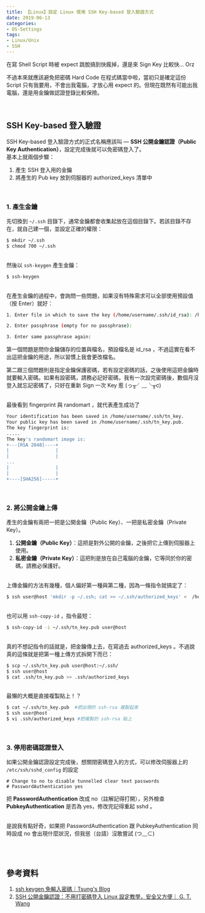 ```yaml
---
title: 【Linux】設定 Linux 使用 SSH Key-based 登入驗證方式
date: 2019-06-13
categories:
- OS-Settings
tags:
- Linux/Unix 
- SSH
--- 
```


在寫 Shell Script 時被 expect 跳脫搞到快瘋掉，還是來 Sign Key 比較快... Orz 

不過本來就應該避免把密碼 Hard Code 在程式碼當中啦，當初只是確定這份 Script 只有我要用，不會出我電腦，才放心用 expect 的。但現在既然有可能出我電腦，還是用金鑰做認證登錄比較保險。

<!--more-->
<br> 

## SSH Key-based 登入驗證

SSH Key-based 登入驗證方式的正式名稱應該叫 — **SSH 公開金鑰認證（Public Key Authentication）**，設定完成後就可以免密碼登入了。
<br>
基本上就兩個步驟：
1. 產生 SSH 登入用的金鑰
2. 將產生的 Pub key 放到伺服器的 authorized_keys 清單中

<br>

### 1. 產生金鑰
先切換到 `~/.ssh` 目錄下，通常金鑰都會收集起放在這個目錄下。若該目錄不存在，就自己建一個，並設定正確的權限：
```bash
$ mkdir ~/.ssh 
$ chmod 700 ~/.ssh
```

<br> 然後以 `ssh-keygen` 產生金鑰：
```bash
$ ssh-keygen
```

<br>在產生金鑰的過程中，會詢問一些問題，如果沒有特殊需求可以全部使用預設值（按 Enter）就好：
```bash
1. Enter file in which to save the key (/home/username/.ssh/id_rsa): /home/username/.ssh/tn_key

2. Enter passphrase (empty for no passphrase): 

3. Enter same passphrase again: 
```
第一個問題是問你金鑰儲存的位置與檔名，預設檔名是 id_rsa ，不過這實在看不出這把金鑰的用途，所以習慣上我會更改檔名。

第二跟三個問題則是指定金鑰保護密碼，若有設定密碼的話，之後使用這把金鑰時就要輸入密碼。如果有設密碼，<span class='label warning'>請務必記好密碼</span>，我有一次設完密碼後，數個月沒登入就忘記密碼了，只好在重新 Sign 一次 Key 惹
(っ╥╯﹏╰╥c)

<br> 最後看到 fingerprint 與 randomart ，就代表產生成功了
```bash
Your identification has been saved in /home/username/.ssh/tn_key.
Your public key has been saved in /home/username/.ssh/tn_key.pub.
The key fingerprint is:
.....
The key's randomart image is:
+---[RSA 2048]----+
|                 |
|                 |
...
|                 |
|                 |
+----[SHA256]-----+
```

<br>

###  2. 將公開金鑰上傳

產生的金鑰有兩把一把是公開金鑰（Public Key）、一把是私密金鑰（Private Key）。
1. **公開金鑰（Public Key）**：這把是對外公開的金鑰，之後把它<span class='label warning'>上傳到伺服器上使用</span>。
2. **私密金鑰（Private Key）**：這把則是<span class='label warning'>放在自己電腦</span>的金鑰，它等同於你的密碼，請務必保護好。
 
<br>上傳金鑰的方法有幾種，個人偏好第一種與第二種，因為一條指令就搞定了：

```bash
$ ssh user@host 'mkdir -p ~/.ssh; cat >> ~/.ssh/authorized_keys' <  /home/username/.ssh/tn_key.pub
```

<br> 也可以用 `ssh-copy-id` ，指令最短：
```bash
$ ssh-copy-id -i ~/.ssh/tn_key.pub user@host
```

<br> 真的不想記指令的話就是，把金鑰傳上去，在寫過去 authorized_keys 。不過說真的這條就是把第一種上傳方式拆開下而已：
```bash
$ scp ~/.ssh/tn_key.pub user@host:~/.ssh/
$ ssh user@host
$ cat .ssh/tn_key.pub >> .ssh/authorized_keys
```
 
<br> 最懶的大概是直接複製貼上！？
```bash
$ cat ~/.ssh/tn_key.pub  #把出現的 ssh-rsa 複製起來
$ ssh user@host
$ vi .ssh/authorized_keys #把複製的 ssh-rsa 貼上
```

<br>

### 3. 停用密碼認證登入

如果公開金鑰認證設定完成後，想關閉密碼登入的方式，可以修改伺服器上的  `/etc/ssh/sshd_config`   的設定
```
# Change to no to disable tunnelled clear text passwords
# PasswordAuthentication yes
```
把 **PasswordAuthentication** 改成 no（註解記得打開），另外檢查 **PubkeyAuthentication** 是否為  yes，修改完記得重起 sshd 。

<br> 是說我有點好奇，如果把 PasswordAuthentication 跟 PubkeyAuthentication 同時設成 no 會出現什麼狀況，但我慫（台語）沒敢嘗試 (つ﹏⊂)


<br><br> 

## 參考資料 
1. [ssh keygen 免輸入密碼｜Tsung's Blog](https://blog.longwin.com.tw/2005/12/ssh_keygen_no_passwd/)
2. [SSH 公開金鑰認證：不用打密碼登入 Linux 設定教學，安全又方便｜ G. T. Wang](https://blog.gtwang.org/linux/linux-ssh-public-ke)